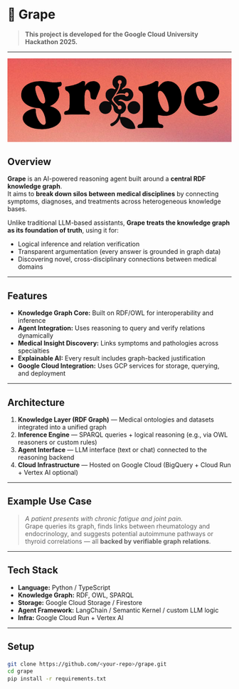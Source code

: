 # 🍇 Grape

> **This project is developed for the Google Cloud University Hackathon 2025.**

---

![alt text](docs/grape_cover.png)
## Overview

**Grape** is an AI-powered reasoning agent built around a **central RDF knowledge graph**.  
It aims to **break down silos between medical disciplines** by connecting symptoms, diagnoses, and treatments across heterogeneous knowledge bases.  

Unlike traditional LLM-based assistants, **Grape treats the knowledge graph as its foundation of truth**, using it for:
- Logical inference and relation verification  
- Transparent argumentation (every answer is grounded in graph data)  
- Discovering novel, cross-disciplinary connections between medical domains  

---

## Features

-  **Knowledge Graph Core:** Built on RDF/OWL for interoperability and inference  
-  **Agent Integration:** Uses reasoning to query and verify relations dynamically  
-  **Medical Insight Discovery:** Links symptoms and pathologies across specialties  
-  **Explainable AI:** Every result includes graph-backed justification  
-  **Google Cloud Integration:** Uses GCP services for storage, querying, and deployment  

---

##  Architecture

1. **Knowledge Layer (RDF Graph)** — Medical ontologies and datasets integrated into a unified graph  
2. **Inference Engine** — SPARQL queries + logical reasoning (e.g., via OWL reasoners or custom rules)  
3. **Agent Interface** — LLM interface (text or chat) connected to the reasoning backend  
4. **Cloud Infrastructure** — Hosted on Google Cloud (BigQuery + Cloud Run + Vertex AI optional)  

---

##  Example Use Case

> *A patient presents with chronic fatigue and joint pain.*  
> Grape queries its graph, finds links between rheumatology and endocrinology, and suggests potential autoimmune pathways or thyroid correlations — all **backed by verifiable graph relations**.

---

##  Tech Stack

- **Language:** Python / TypeScript  
- **Knowledge Graph:** RDF, OWL, SPARQL  
- **Storage:** Google Cloud Storage / Firestore  
- **Agent Framework:** LangChain / Semantic Kernel / custom LLM logic  
- **Infra:** Google Cloud Run + Vertex AI  

---

##  Setup

```bash
git clone https://github.com/<your-repo>/grape.git
cd grape
pip install -r requirements.txt
